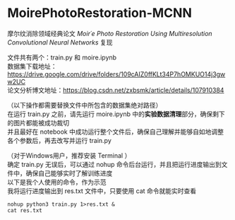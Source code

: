 # MoirePhotoRestoration-MCNN

摩尔纹消除领域经典论文 *Moir´e Photo Restoration Using Multiresolution Convolutional Neural Networks* 复现

文件共有两个：train.py 和 moire.ipynb\
数据集下载地址：https://drive.google.com/drive/folders/109cAIZ0ffKLt34P7hOMKUO14j3gww2UC \
论文分析博文地址：https://blog.csdn.net/zxbsmk/article/details/107910384

（以下操作都需要替换文件中所包含的数据集绝对路径）\
在运行 train.py 之前，请先运行 moire.ipynb 中的**实验数据清理**部分，确保剩下的图片都能被成功裁切\
并且最好在 notebook 中成功运行整个文件后，确保自己理解并能够自如地调整各个参数后，再去改写并运行 train.py

（对于Windows用户，推荐安装 Terminal ）\
确定 train.py 无误后，可以通过 nohup 命令后台运行，并且把运行进度输出到文件中，确保自己能够实时了解训练进度\
以下是我个人使用的命令，作为示范\
我将运行进度输出到 res.txt 文件中，只要使用 cat 命令就能实时查看
```
nohup python3 train.py 1>res.txt &
cat res.txt
```
